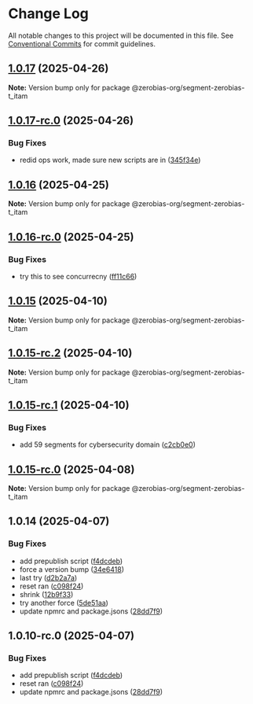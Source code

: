 # Change Log

All notable changes to this project will be documented in this file.
See [Conventional Commits](https://conventionalcommits.org) for commit guidelines.

## [1.0.17](https://github.com/zerobias-org/segment/compare/@zerobias-org/segment-zerobias-t_itam@1.0.17-rc.0...@zerobias-org/segment-zerobias-t_itam@1.0.17) (2025-04-26)

**Note:** Version bump only for package @zerobias-org/segment-zerobias-t_itam





## [1.0.17-rc.0](https://github.com/zerobias-org/segment/compare/@zerobias-org/segment-zerobias-t_itam@1.0.16...@zerobias-org/segment-zerobias-t_itam@1.0.17-rc.0) (2025-04-26)


### Bug Fixes

* redid ops work, made sure new scripts are in ([345f34e](https://github.com/zerobias-org/segment/commit/345f34ec926029dc141943b3e321676adb4a2888))





## [1.0.16](https://github.com/zerobias-org/segment/compare/@zerobias-org/segment-zerobias-t_itam@1.0.16-rc.0...@zerobias-org/segment-zerobias-t_itam@1.0.16) (2025-04-25)

**Note:** Version bump only for package @zerobias-org/segment-zerobias-t_itam





## [1.0.16-rc.0](https://github.com/zerobias-org/segment/compare/@zerobias-org/segment-zerobias-t_itam@1.0.15...@zerobias-org/segment-zerobias-t_itam@1.0.16-rc.0) (2025-04-25)


### Bug Fixes

* try this to see concurrecny ([ff11c66](https://github.com/zerobias-org/segment/commit/ff11c66d67cb9f185098fd640d4139178d29ae22))





## [1.0.15](https://github.com/zerobias-org/segment/compare/@zerobias-org/segment-zerobias-t_itam@1.0.15-rc.2...@zerobias-org/segment-zerobias-t_itam@1.0.15) (2025-04-10)

**Note:** Version bump only for package @zerobias-org/segment-zerobias-t_itam





## [1.0.15-rc.2](https://github.com/zerobias-org/segment/compare/@zerobias-org/segment-zerobias-t_itam@1.0.15-rc.1...@zerobias-org/segment-zerobias-t_itam@1.0.15-rc.2) (2025-04-10)

**Note:** Version bump only for package @zerobias-org/segment-zerobias-t_itam





## [1.0.15-rc.1](https://github.com/zerobias-org/segment/compare/@zerobias-org/segment-zerobias-t_itam@1.0.15-rc.0...@zerobias-org/segment-zerobias-t_itam@1.0.15-rc.1) (2025-04-10)


### Bug Fixes

* add 59 segments for cybersecurity domain ([c2cb0e0](https://github.com/zerobias-org/segment/commit/c2cb0e0c1f1eabb51d7f5a6ae6db98c1516fcdbe))





## [1.0.15-rc.0](https://github.com/zerobias-org/segment/compare/@zerobias-org/segment-zerobias-t_itam@1.0.14...@zerobias-org/segment-zerobias-t_itam@1.0.15-rc.0) (2025-04-08)

**Note:** Version bump only for package @zerobias-org/segment-zerobias-t_itam





## 1.0.14 (2025-04-07)


### Bug Fixes

* add prepublish  script ([f4dcdeb](https://github.com/zerobias-org/segment/commit/f4dcdebd8680d01e015ebc89587a9f70d641afe4))
* force a version bump ([34e6418](https://github.com/zerobias-org/segment/commit/34e6418d078a9f5caf40c511a89dcf0bdb606dc7))
* last try ([d2b2a7a](https://github.com/zerobias-org/segment/commit/d2b2a7afeca45e2d7ca0beaa1e1bed46a09a82c4))
* reset ran ([c098f24](https://github.com/zerobias-org/segment/commit/c098f240eaf5c840d8c595e05e0ad4eee510fe71))
* shrink ([12b9f33](https://github.com/zerobias-org/segment/commit/12b9f3366b3d0b69018a20f5b5f01d86ad87753f))
* try another force ([5de51aa](https://github.com/zerobias-org/segment/commit/5de51aa6220d857f3e235e2a0c7557b40ee8e5e3))
* update npmrc and package.jsons ([28dd7f9](https://github.com/zerobias-org/segment/commit/28dd7f9ea06676c82b88aabf586f5bb6b974bf3b))





## 1.0.10-rc.0 (2025-04-07)


### Bug Fixes

* add prepublish  script ([f4dcdeb](https://github.com/zerobias-org/segment/commit/f4dcdebd8680d01e015ebc89587a9f70d641afe4))
* reset ran ([c098f24](https://github.com/zerobias-org/segment/commit/c098f240eaf5c840d8c595e05e0ad4eee510fe71))
* update npmrc and package.jsons ([28dd7f9](https://github.com/zerobias-org/segment/commit/28dd7f9ea06676c82b88aabf586f5bb6b974bf3b))

